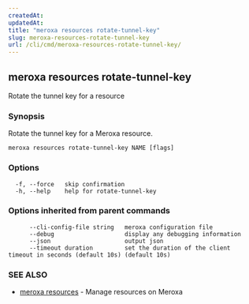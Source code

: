 ```yaml
---
createdAt: 
updatedAt: 
title: "meroxa resources rotate-tunnel-key"
slug: meroxa-resources-rotate-tunnel-key
url: /cli/cmd/meroxa-resources-rotate-tunnel-key/
---
```

## meroxa resources rotate-tunnel-key

Rotate the tunnel key for a resource

### Synopsis

Rotate the tunnel key for a Meroxa resource.

```
meroxa resources rotate-tunnel-key NAME [flags]
```

### Options

```
  -f, --force   skip confirmation
  -h, --help    help for rotate-tunnel-key
```

### Options inherited from parent commands

```
      --cli-config-file string   meroxa configuration file
      --debug                    display any debugging information
      --json                     output json
      --timeout duration         set the duration of the client timeout in seconds (default 10s) (default 10s)
```

### SEE ALSO

* [meroxa resources](/cli/cmd/meroxa-resources/)	 - Manage resources on Meroxa

